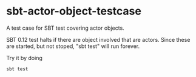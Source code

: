 sbt-actor-object-testcase
=========================

A test case for SBT test covering actor objects.

SBT 0.12 test halts if there are object involved that are actors. Since these are started, but not stoped, "sbt test" will run forever.

Try it by doing

    sbt test


